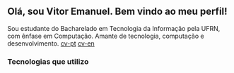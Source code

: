 ## Olá, sou Vitor Emanuel. Bem vindo ao meu perfil!
Sou estudante do Bacharelado em Tecnologia da Informação pela UFRN, com ênfase em Computação. Amante de tecnologia, computação e desenvolvimento.
[cv-pt](https://github.com/isVitorEmanuel/isVitorEmanuel/blob/main/cv-ptbr.pdf)
[cv-en](https://github.com/isVitorEmanuel/isVitorEmanuel/blob/main/cv-en.pdf)
### Tecnologias que utilizo


[](https://img.shields.io/badge/C-00599C?style=for-the-badge&logo=c&logoColor=white)
